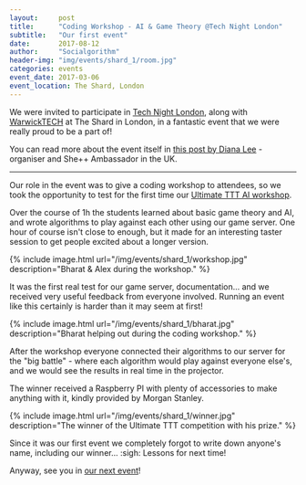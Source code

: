 ```yaml
---
layout:     post
title:      "Coding Workshop - AI & Game Theory @Tech Night London"
subtitle:   "Our first event"
date:       2017-08-12
author:     "Socialgorithm"
header-img: "img/events/shard_1/room.jpg"
categories: events
event_date: 2017-03-06
event_location: The Shard, London
---
```


We were invited to participate in [Tech Night London](https://www.facebook.com/media/set/?set=a.1170152843017561.1073741846.701527709880079&type=3),
along with [WarwickTECH](https://medium.com/@WarwickTECH) at The Shard in London, in a fantastic event that we were really proud to be a part of!

You can read more about the event itself in [this post by Diana Lee](https://medium.com/@dianaklee/a-new-approach-to-diversity-in-tech-5e5d978198f4) - organiser and She++ Ambassador in the UK.

--------

Our role in the event was to give a coding workshop to attendees, so we took the opportunity to test for the first time our [Ultimate TTT AI workshop](/host).

Over the course of 1h the students learned about basic game theory and AI, and wrote algorithms to play against each other using our game server.
One hour of course isn't close to enough, but it made for an interesting taster session to get people excited about a longer version.

{% include image.html url="/img/events/shard_1/workshop.jpg" description="Bharat & Alex during the workshop." %}

It was the first real test for our game server, documentation... and we received very useful feedback from everyone involved. Running an event like
this certainly is harder than it may seem at first!

{% include image.html url="/img/events/shard_1/bharat.jpg" description="Bharat helping out during the coding workshop." %}

After the workshop everyone connected their algorithms to our server for the "big battle" - where each algorithm would play against everyone else's,
and we would see the results in real time in the projector.

The winner received a Raspberry PI with plenty of accessories to make anything with it, kindly provided by Morgan Stanley.

{% include image.html url="/img/events/shard_1/winner.jpg" description="The winner of the Ultimate TTT competition with his prize." %}

Since it was our first event we completely forgot to write down anyone's name, including our winner... :sigh: Lessons for next time!

Anyway, see you in [our next event](/events)!